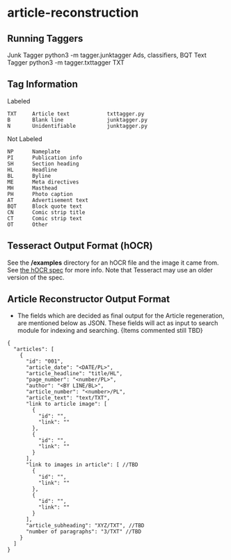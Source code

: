 # article-reconstruction

## Running Taggers

  Junk Tagger     python3 -m tagger.junktagger      Ads, classifiers, BQT
  Text Tagger     python3 -m tagger.txttagger       TXT

## Tag Information

  Labeled

    TXT     Article text            txttagger.py
    B       Blank line              junktagger.py
    N       Unidentifiable          junktagger.py

  Not Labeled

    NP      Nameplate
    PI      Publication info
    SH      Section heading
    HL      Headline
    BL      Byline
    ME      Meta directives
    MH      Masthead
    PH      Photo caption
    AT      Advertisement text
    BQT     Block quote text
    CN      Comic strip title
    CT      Comic strip text
    OT      Other

## Tesseract Output Format (hOCR)
See the **/examples** directory for an hOCR file and the image it came from. See [the hOCR spec](https://kba.github.io/hocr-spec/1.2/) for more info. Note that Tesseract may use an older version of the spec.

## Article Reconstructor Output Format

- The fields which are decided as final output for the Article regeneration, are mentioned below as JSON. These fields will act as input to search module for indexing and searching. {Items commented still TBD}
```
{
  "articles": [
    {
      "id": "001",
      "article_date": "<DATE/PL>",
      "article_headline": "title/HL",
      "page_number": "<number/PL>",
      "author": "<BY LINE/BL>",
      "article_number": "<number>/PL",
      "article_text": "text/TXT",
      "link to article image": [
        {
          "id": "",
          "link": ""
        },
        {
          "id": "",
          "link": ""
        }
      ],
      "link to images in article": [ //TBD
        {
          "id": "",
          "link": ""
        },
        {
          "id": "",
          "link": ""
        }
      ],
      "article_subheading": "XYZ/TXT", //TBD
      "number of paragraphs": "3/TXT" //TBD
    }
  ]
}
```

